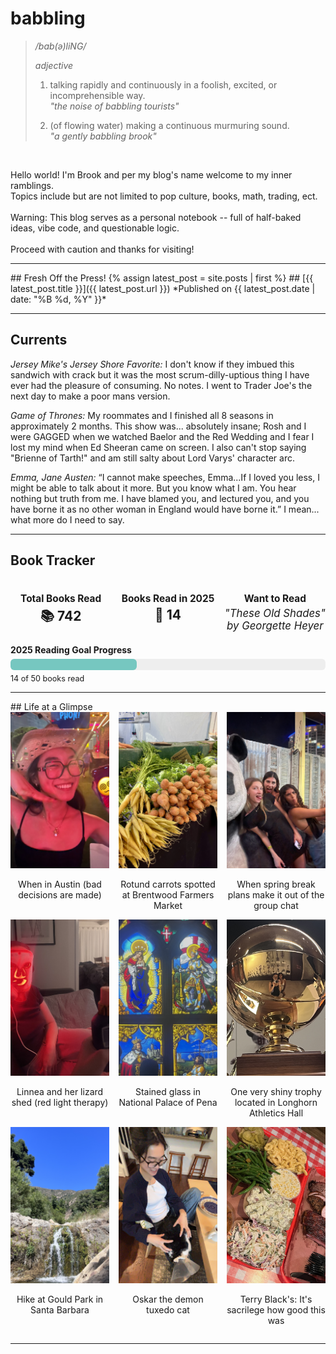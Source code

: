  # babbling
> */bab(ə)liNG/*
>
> *adjective*
> 
> 1. talking rapidly and continuously in a foolish, excited, or incomprehensible way.  
>    *"the noise of babbling tourists"*
> 
> 2. (of flowing water) making a continuous murmuring sound.  
>    *"a gently babbling brook"*

<br />

Hello world! I'm Brook and per my blog's name welcome to my inner ramblings. <br />
Topics include but are not limited to pop culture, books, math, trading, ect. <br /><br />
Warning: This blog serves as a personal notebook -- full of half-baked ideas, vibe code, and questionable logic. 
<br /><br />Proceed with caution and thanks for visiting! <br />

<hr>
## Fresh Off the Press!
{% assign latest_post = site.posts | first %}
## [{{ latest_post.title }}]({{ latest_post.url }})  
*Published on {{ latest_post.date | date: "%B %d, %Y" }}*
<hr>

## Currents 
*Jersey Mike's Jersey Shore Favorite:*
I don't know if they imbued this sandwich with crack but it was the most scrum-dilly-uptious thing I have ever had the pleasure of consuming. No notes. I went to Trader Joe's the next day to make a poor mans version.

*Game of Thrones:* 
My roommates and I finished all 8 seasons in approximately 2 months. This show was... absolutely insane; Rosh and I were GAGGED when we watched Baelor and the Red Wedding and I fear I lost my mind when Ed Sheeran came on screen. I also can't stop saying "Brienne of Tarth!" and am still salty about Lord Varys' character arc. 

*Emma, Jane Austen:*
“I cannot make speeches, Emma...If I loved you less, I might be able to talk about it more. But you know what I am. You hear nothing but truth from me. I have blamed you, and lectured you, and you have borne it as no other woman in England would have borne it.” I mean... what more do I need to say. 
<hr>
<h2>Book Tracker</h2>
<div style="display: flex; justify-content: space-around; margin-bottom: 20px; text-align: center; gap: 10px;">
  <div style="flex: 1;">
    <h3 style="margin-bottom: 4px; font-size: 1.1em;">Total Books Read</h3>
    <p style="font-size: 1.5em; font-weight: bold; margin: 0;">📚 742</p>
  </div>
  <div style="flex: 1;">
    <h3 style="margin-bottom: 4px; font-size: 1.1em;">Books Read in 2025</h3>
    <p style="font-size: 1.5em; font-weight: bold; margin: 0;">📅 14</p>
  </div>
  <div style="flex: 1;">
    <h3 style="margin-bottom: 4px; font-size: 1.1em;">Want to Read</h3>
    <p style="font-size: 1.2em; font-style: italic; margin: 0;">"These Old Shades" by Georgette Heyer</p>
  </div>
</div>

<!-- Full-width Progress Bar -->
<div style="margin-top: 10px;">
  <h4 style="margin-bottom: 6px;">2025 Reading Goal Progress</h4>
  <div style="width: 100%;">
    <div style="background-color: #eee; border-radius: 6px; height: 18px; width: 100%;">
      <div style="background-color: #76c7c0; height: 100%; width: 40%; border-radius: 6px;"></div>
    </div>
    <p style="font-size: 0.9em; margin-top: 6px; text-align: left;">14 of 50 books read</p>
  </div>
</div>

<hr>
## Life at a Glimpse
<!-- First set of 3 images -->
<div style="display: grid; grid-template-columns: repeat(3, 1fr); gap: 15px;">
  <div style="text-align: center;">
    <img src="assets/index_images/when_in_austin.JPG" style="width: 100%; height: 250px; object-fit: cover;">
    <p>When in Austin (bad decisions are made)</p>
  </div>
  <div style="text-align: center;">
    <img src="assets/index_images/carrots.jpg"   style="width: 100%; height: 250px; object-fit: cover;">
    <p>Rotund carrots spotted at Brentwood Farmers Market</p>
  </div>
  <div style="text-align: center;">
    <img src="assets/index_images/oscars_whores.jpg" style="width: 100%; height: 250px; object-fit: cover;">
    <p>When spring break plans make it out of the group chat </p>
  </div>
</div>
<!-- Second set of 3 images (page break) -->
<div style="display: grid; grid-template-columns: repeat(3, 1fr); gap: 15px;">
  <div style="text-align: center;">
    <img src="assets/index_images/red_light.jpg" style="width: 100%; height: 250px; object-fit: cover;">
    <p>Linnea and her lizard shed (red light therapy)</p>
  </div>
  <div style="text-align: center;">
    <img src="assets/index_images/window.jpg" style="width: 100%; height: 250px; object-fit: cover;">
    <p>Stained glass in National Palace of Pena</p>
  </div>
  <div style="text-align: center;">
    <img src="assets/index_images/trophy.jpg" style="width: 100%; height: 250px; object-fit: cover;">
    <p>One very shiny trophy located in Longhorn Athletics Hall </p>
  </div>
</div>
<!-- Third set of 3 images (page break) -->
<div style="display: grid; grid-template-columns: repeat(3, 1fr); gap: 15px;">
  <div style="text-align: center;">
    <img src="assets/index_images/waterfall.jpg" style="width: 100%; height: 250px; object-fit: cover;">
    <p>Hike at Gould Park in Santa Barbara</p>
  </div>
  <div style="text-align: center;">
    <img src="assets/index_images/cat.JPEG"  style="width: 100%; height: 250px; object-fit: cover;">
    <p>Oskar the demon tuxedo cat</p>
  </div>
  <div style="text-align: center;">
    <img src="assets/index_images/texas_bbq.JPG" style="width: 100%; height: 250px; object-fit: cover;">
    <p>Terry Black's: It's sacrilege how good this was</p>
  </div>
  
</div>
<hr>


